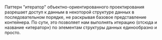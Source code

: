 Паттерн "итератор" объектно-ориентированного проектирования разрешает доступ к данным в некоторой структуре данных в последовательном порядке, не раскрывая базовое представление контейнера. По сути, это позволяет нам выполнять итерацию (отсюда и название «итератор») по элементам структуры данных единообразно и просто.
